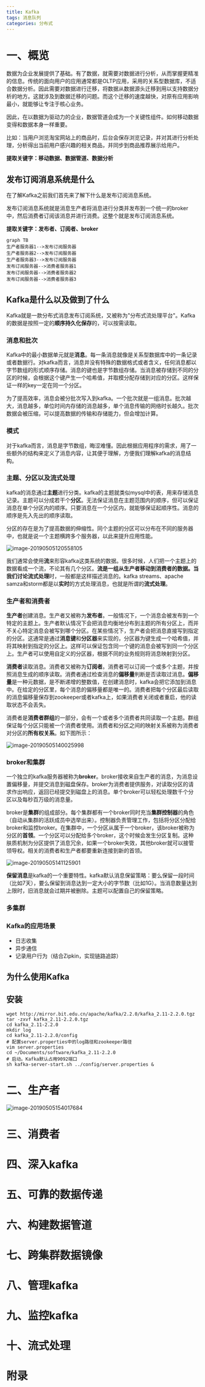 ```yaml
---
title: Kafka
tags: 消息队列
categories: 分布式
---
```


# 一、概览

数据为企业发展提供了基础。有了数据，就需要对数据进行分析，从而掌握更精准的信息。传统的面向用户的应用通常都是OLTP应用，采用的关系型数据库，不适合数据分析。因此需要对数据进行迁移，将数据从数据源头迁移到用以支持数据分析的地方。这就涉及到数据迁移的问题。而这个迁移的速度越快，对原有应用影响最小，就能够让专注于核心业务。

因此，在以数据为驱动力的企业，数据管道会成为一个关键性组件。如何移动数据变得和数据本身一样重要。

比如：当用户浏览淘宝网站上的商品时，后台会保存浏览记录，并对其进行分析处理，分析得出当前用户感兴趣的相关商品，并同步到商品推荐展示给用户。

**提取关键字：移动数据、数据管道、数据分析**



## 发布订阅消息系统是什么

在了解Kafka之前我们首先来了解下什么是发布订阅消息系统。

发布订阅消息系统就是消息生产者将消息进行分类并发布到一个统一的broker中，然后消费者订阅该消息并进行消费。这整个就是发布订阅消息系统。

**提取关键字：发布者、订阅者、broker**

```mermaid
graph TB
生产者服务器1-->发布订阅服务器
生产者服务器2-->发布订阅服务器
生产者服务器3-->发布订阅服务器
发布订阅服务器-->消费者服务器1
发布订阅服务器-->消费者服务器2
发布订阅服务器-->消费者服务器3
```





## Kafka是什么以及做到了什么

Kafka就是一款分布式消息发布订阅系统，又被称为"分布式流处理平台"。Kafka的数据是按照一定的**顺序持久化保存**的，可以按需读取。

### 消息和批次

Kafka中的最小数据单元就是**消息**。每一条消息就像是关系型数据库中的一条记录或者数据行。对kafka而言，消息并没有特殊的数据格式或者含义，任何消息都以字节数组的形式顺序存储。消息的键也是字节数组存储。当消息被存储到不同的分区的时候，会根据这个键产生一个哈希值，并取模分配存储到对应的分区。这样保证一样的key一定在同一个分区。

为了提高效率，消息会被分批次写入到kafka。一个批次就是一组消息。批次越大，消息越多，单位时间内存储的消息越多，单个消息传输的网络时长越久。批次数据会被压缩，可以提高数据的传输和存储能力，但会增加计算。



### 模式

对于kafka而言，消息是字节数组，晦涩难懂。因此根据应用程序的需求，用了一些额外的结构来定义了消息内容，让其便于理解，方便我们理解kafka的消息结构。



### 主题、分区以及流式处理

kafka的消息通过**主题**进行分类。kafka的主题就类似mysql中的表，用来存储消息记录。主题可以分成若干个**分区**。无法保证消息在主题范围内的顺序，但可以保证消息在单个分区内的顺序。只要消息在一个分区内，就能够保证起顺序性。消息的顺序是先入先出的顺序读取。

分区的存在是为了提高数据的伸缩性。同个主题的分区可以分布在不同的服务器中，也就是说一个主题横跨多个服务器，以此来提升应用性能。

![image-20190505120558105](https://ws2.sinaimg.cn/large/006tNc79ly1g2qb7s9qzaj30q20a4wjk.jpg)

我们通常会使用**流**来形容kafka这类系统的数据。很多时候，人们把一个主题上的数据看成一个流，不论其有几个分区。**流是一组从生产者移动到消费者的数据。**当我们讨论**流式处理**时，一般都是这样描述消息的。kafka streams、apache samza和storm都是以**实时**的方式处理消息，也就是所谓的**流式处理**。



### 生产者和消费者

**生产者**创建消息。生产者又被称为**发布者**。一般情况下，一个消息会被发布到一个特定的主题上。生产者默认情况下会把消息均衡地分布到主题的所有分区上，而并不关心特定消息会被写到哪个分区。在某些情况下，生产者会把消息直接写到指定的分区。这通常是通过**消息键**和**分区器**来实现的，分区器为键生成一个哈希值，并将其映射到指定的分区上。这样可以保证包含同一个键的消息会被写到同一个分区上。生产者可以使用自定义的分区器，根据不同的业务规则将消息映射到分区。

**消费者**读取消息。消费者又被称为**订阅者**。消费者可以订阅一个或多个主题，并按照消息生成的顺序读取。消费者通过检查消息的**偏移量**判断是否读取过消息。**偏移量**是一种元数据，是不断递增的整数值，在创建消息时，kafka会把它添加到消息中。在给定的分区里，每个消息的偏移量都是唯一的。消费者把每个分区最后读取的消息偏移量保存到zookeeper或者kafka上，如果消费者关闭或者重启，他的读取状态不会丢失。

消费者是**消费者群组**的一部分，会有一个或者多个消费者共同读取一个主题。群组保证每个分区只能被一个消费者使用。消费者和分区之间的映射关系被称为消费者对分区的**所有权关系**。如下图所示：

![image-20190505140025998](https://ws4.sinaimg.cn/large/006tNc79ly1g2qeiucgj7j30om0byqa5.jpg)



### broker和集群

一个独立的kafka服务器被称为**broker**。broker接收来自生产者的消息，为消息设置偏移量，并提交消息到磁盘保存。broker为消费者提供服务，对读取分区的请求作出响应，返回已经提交到磁盘上的消息。单个broker可以轻松处理数千个分区以及每秒百万级的消息量。

broker是**集群**的组成部分。每个集群都有一个broker同时充当**集群控制器**的角色（自动从集群的活跃成员中选举出来）。控制器负责管理工作，包括将分区分配给broker和监控broker。在集群中，一个分区从属于一个broker，该broker被称为分区的**首领**。一个分区可以分配给多个broker，这个时候会发生分区复制。这种肤质机制为分区提供了消息冗余，如果一个broker失效，其他broker就可以接管领导权。相关的消费者和生产者都要重新连接到新的首领。

![image-20190505141125901](https://ws1.sinaimg.cn/large/006tNc79ly1g2qeuaf29zj30pm0f4jxy.jpg)

**保留消息**是kafka的一个重要特性。kafka默认消息保留策略：要么保留一段时间（比如7天），要么保留到消息达到一定大小的字节数（比如1G）。当消息数量达到上限时，旧消息就会过期并被删除。主题可以配置自己的保留策略。

### 多集群



### Kafka的应用场景

- 日志收集
- 异步通信
- 记录用户行为（结合Zipkin，实现链路追踪）



## 为什么使用Kafka



## 安装

 ```shell
wget http://mirror.bit.edu.cn/apache/kafka/2.2.0/kafka_2.11-2.2.0.tgz
tar -zxvf kafka_2.11-2.2.0.tgz
cd kafka_2.11-2.2.0
mkdir log
cd kafka_2.11-2.2.0/config
# 配置server.properties中的log路径和zookeeper路径
vim server.properties
cd ~/Documents/software/kafka_2.11-2.2.0
# 启动。Kafka默认占用9092端口
sh kafka-server-start.sh ../config/server.properties &
 ```



# 二、生产者

![image-20190505154017684](https://ws4.sinaimg.cn/large/006tNc79ly1g2qhexzew0j30ow0ju7bs.jpg)



# 三、消费者





# 四、深入kafka



# 五、可靠的数据传递



# 六、构建数据管道



# 七、跨集群数据镜像



# 八、管理kafka



# 九、监控kafka



# 十、流式处理



# 附录





